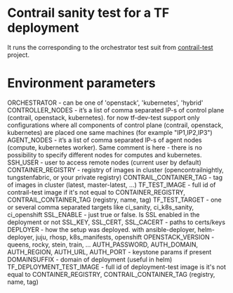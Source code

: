 # Contrail sanity test for a TF deployment

It runs the corresponding to the orchestrator test suit from [contrail-test](https://github.com/tungstenfabric/tf-test/tree/master) project.

# Environment parameters

ORCHESTRATOR - can be one of 'openstack', 'kubernetes', 'hybrid'
CONTROLLER_NODES - it’s a list of comma separated IP-s of control plane (contrail, openstack, kubernetes). for now tf-dev-test support only configurations where all components of control plane (contrail, openstack, kubernetes) are placed one same machines (for example "IP1,IP2,IP3")
AGENT_NODES - it’s a list of comma separated IP-s of agent nodes (compute, kubernetes worker). Same comment is here - there is no possibility to specify different nodes for computes and kubernetes.
SSH_USER - user to access remote nodes (current user by default)
CONTAINER_REGISTRY - registry of images in cluster (opencontrailnightly, tungstenfabric, or your private registry)
CONTRAIL_CONTAINER_TAG - tag of images in cluster (latest, master-latest, ...)
TF_TEST_IMAGE - full id of contrail-test image if it's not equal to CONTAINER_REGISTRY, CONTRAIL_CONTAINER_TAG (registry, name, tag)
TF_TEST_TARGET - one or several comma separated targets like ci_sanity, ci_k8s_sanity, ci_openshift
SSL_ENABLE - just true or false. Is SSL enabled in the deployment or not
SSL_KEY, SSL_CERT, SSL_CACERT - paths to certs/keys
DEPLOYER - how the setup was deployed. with ansible-deployer, helm-deployer, juju, rhosp, k8s_manifests, openshift
OPENSTACK_VERSION - queens, rocky, stein, train, …
AUTH_PASSWORD, AUTH_DOMAIN, AUTH_REGION, AUTH_URL, AUTH_PORT - keystone params if present
DOMAINSUFFIX - domain of deployment (useful in helm)
TF_DEPLOYMENT_TEST_IMAGE - full id of deployment-test image is it's not equal to CONTAINER_REGISTRY, CONTRAIL_CONTAINER_TAG (registry, name, tag)